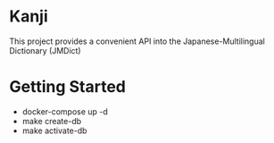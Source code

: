 # Kanji

This project provides a convenient API into the Japanese-Multilingual Dictionary (JMDict)

# Getting Started

 - docker-compose up -d
 - make create-db
 - make activate-db
